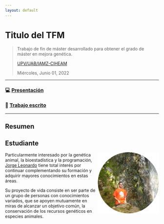 ```yaml
---
layout: default
---
```


# Titulo del TFM
> Trabajo de fin de máster desarrollado para obtener el grado de máster en mejora genética.
>
> [UPV/UAB/IAMZ-CIHEAM](http://www.mastermejorageneticaanimal.es/)
>
> Miércoles, Junio 01, 2022  

---

### :computer: [Presentación](https://leo4luffy.github.io/Repo_TFM/Presentacion/index.html)
### :notebook_with_decorative_cover: <a href="https://leo4luffy.github.io/Repo_TFM/Escrito/TFM.pdf">Trabajo escrito</a>

---

## Resumen

## Estudiante

<img src="logo/Leo.png" align = "right" width = "200px">

Particularmente interesado por la genética animal, la bioestadística y la programación, [Jorge Leonardo](leo4luffy.github.io) tiene total interés por continuar complementando su formación y adquirir mayores conocimientos en estas áreas.

Su proyecto de vida consiste en ser parte de un grupo de personas con conocimientos variados, que se apoyen mutuamente en miras de alcanzar un objetivo común, la conservación de los recursos genéticos en especies animales.
